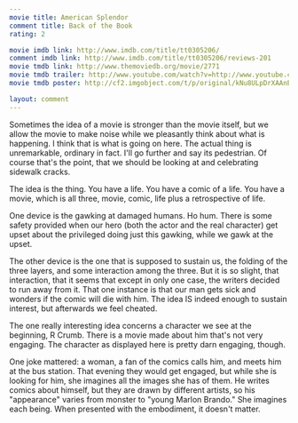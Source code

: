 ```yaml
---
movie title: American Splendor
comment title: Back of the Book
rating: 2

movie imdb link: http://www.imdb.com/title/tt0305206/
comment imdb link: http://www.imdb.com/title/tt0305206/reviews-201
movie tmdb link: http://www.themoviedb.org/movie/2771
movie tmdb trailer: http://www.youtube.com/watch?v=http://www.youtube.com/watch?v=g19nAE_ihp0
movie tmdb poster: http://cf2.imgobject.com/t/p/original/kNu8ULpDrXAAnEZiHgbrj2pLoQa.jpg

layout: comment
---
```


Sometimes the idea of a movie is stronger than the movie itself, but we allow the movie to make noise while we pleasantly think about what is happening. I think that is what is going on here. The actual thing is unremarkable, ordinary in fact. I'll go further and say its pedestrian. Of course that's the point, that we should be looking at and celebrating sidewalk cracks.

The idea is the thing. You have a life. You have a comic of a life. You have a movie, which is all three, movie, comic, life plus a retrospective of life. 

One device is the gawking at damaged humans. Ho hum. There is some safety provided when our hero (both the actor and the real character) get upset about the privileged doing just this gawking, while we gawk at the upset.

The other device is the one that is supposed to sustain us, the folding of the three layers, and some interaction among the three. But it is so slight, that interaction, that it seems that except in only one case, the writers decided to run away from it. That one instance is that our man gets sick and wonders if the comic will die with him. The idea IS indeed enough to sustain interest, but afterwards we feel cheated.

The one really interesting idea concerns a character we see at the beginning, R Crumb. There is a movie made about him that's not very engaging. The character as displayed here is pretty darn engaging, though.

One joke mattered: a woman, a fan of the comics calls him, and meets him at the bus station. That evening they would get engaged, but while she is looking for him, she imagines all the images she has of them. He writes comics about himself, but they are drawn by different artists, so his "appearance" varies from monster to "young Marlon Brando." She imagines each being. When presented with the embodiment, it doesn't matter.